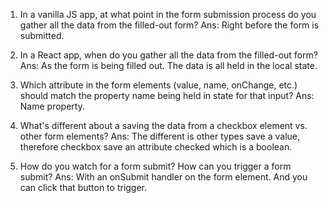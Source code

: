 1. In a vanilla JS app, at what point in the form submission process do you gather all the data from the filled-out form?
  Ans: Right before the form is submitted.

2. In a React app, when do you gather all the data from the filled-out form?
  Ans: As the form is being filled out. The data is all held in the local state.

3. Which attribute in the form elements (value, name, onChange, etc.) should match the property name being held in state for that input?
  Ans: Name property.

4. What's different about a saving the data from a checkbox element vs. other form elements?
  Ans: The different is other types save a value, therefore checkbox save an attribute checked which is a boolean.

5. How do you watch for a form submit? How can you trigger a form submit?
  Ans: With an onSubmit handler on the form element. And you can click that button to trigger.